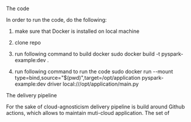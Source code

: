 The code

In order to run the code, do the following:

1) make sure that Docker is installed on local machine
2) clone repo
3) run following command to build docker
   sudo docker build -t pyspark-example:dev .

4) run following command to run the code
   sudo docker run --mount type=bind,source="$(pwd)",target=/opt/application pyspark-example:dev driver local:///opt/application/main.py 


The delivery pipeline

For the sake of cloud-agnosticism delivery pipeline is build around Github actions, which allows to maintain muti-cloud application. The set of 
